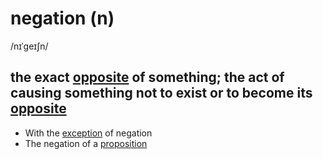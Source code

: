 # negation (n)

/nɪˈɡeɪʃn/

## the exact [opposite](opposite-n.md#a-person-or-thing-that-is-as-different-as-possible-from-somebodysomething-else) of something; the act of causing something not to exist or to become its [opposite](opposite-n.md#a-person-or-thing-that-is-as-different-as-possible-from-somebodysomething-else)

- With the [exception](exception-n.md#a-thing-that-does-not-follow-a-rule) of negation
- The negation of a [proposition](proposition-n.md#a-statement-of-a-theorem-and-an-explanation-of-how-it-can-be-proved)